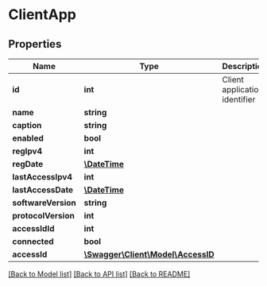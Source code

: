 # ClientApp

## Properties
Name | Type | Description | Notes
------------ | ------------- | ------------- | -------------
**id** | **int** | Client application identifier | [optional] 
**name** | **string** |  | [optional] 
**caption** | **string** |  | [optional] 
**enabled** | **bool** |  | [optional] 
**regIpv4** | **int** |  | [optional] 
**regDate** | [**\DateTime**](\DateTime.md) |  | [optional] 
**lastAccessIpv4** | **int** |  | [optional] 
**lastAccessDate** | [**\DateTime**](\DateTime.md) |  | [optional] 
**softwareVersion** | **string** |  | [optional] 
**protocolVersion** | **int** |  | [optional] 
**accessIdId** | **int** |  | [optional] 
**connected** | **bool** |  | [optional] 
**accessId** | [**\Swagger\Client\Model\AccessID**](AccessID.md) |  | [optional] 

[[Back to Model list]](../README.md#documentation-for-models) [[Back to API list]](../README.md#documentation-for-api-endpoints) [[Back to README]](../README.md)


